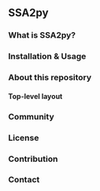 ## SSA2py

### What is SSA2py?

### Installation & Usage

### About this repository
#### Top-level layout

### Community

### License

### Contribution

### Contact


